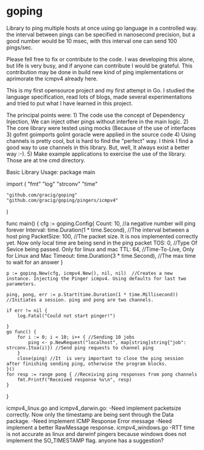 

# goping

Library to ping multiple hosts at once using go language in a controlled way. the interval between pings can be specified in nanosecond precision, but a good number would be 10 msec, with this interval one can send 100 pings/sec.

Please fell free to fix or contribute to the code. I was developing this alone, but life is very busy, and if anyone can contribute I would be grateful. This contribution may be done in build new kind of ping implementations or aprimorate the icmpv4 already here.

This is my first opensource project and my first attempt in Go. I studied the language specification, read lots of blogs, made several experimentations and tried to put what I have learned in this project.

The principal points were:
	1) The code use the concept of Dependency Injection, We can inject other pings without interfere in the main logic.
	2) The core library were tested using mocks (Because of the use of interfaces
	3) gofmt goimports golint goracle were applied in the source code
	4) Using channels is pretty cool, but is hard to find the "perfect" way. I think I find a good way to use channels in this library. But, well, It always exist a better way :-).
	5) Make example applications to exercise the use of the library. Those are at tne cmd directory.

Basic Library Usage:
package main

import (
	"fmt"
	"log"
	"strconv"
	"time"

	"github.com/gracig/goping"
	"github.com/gracig/goping/pingers/icmpv4"
)

func main() {
	cfg := goping.Config{
		Count:      10,                             //a negative number will ping forever
		Interval:   time.Duration(1 * time.Second), //The interval between a host ping
		PacketSize: 100,                            //The packet size. It is nos implemented correctly yet. Now only local time are being send in the ping packet
		TOS:        0,                              //Type Of Sevice being passed. Only for linux and mac
		TTL:        64,                             //Time-To-Live, Only for Linux and Mac
		Timeout:    time.Duration(3 * time.Second), //The max time to wait for an answer
	}
	
	p := goping.New(cfg, icmpv4.New(), nil, nil)  //Creates a new instance. Injecting the Pinger icmpv4. Using defaults for last two parameters.
	
	ping, pong, err := p.Start(time.Duration(1 * time.Millisecond)) //Initiates a session. ping and pong are two channels.
	
	if err != nil {
		log.Fatal("Could not start pinger!")

	}
	go func() {
		for i := 0; i < 10; i++ { //Sending 10 jobs
			ping <- p.NewRequest("localhost", map[string]string{"job": strconv.Itoa(i)}) //Send ping requests to channel ping
		}
		close(ping) //It  is very important to close the ping session after finishing sending ping, otherwise the program blocks.
	}()
	for resp := range pong { //Receiving ping responses from pong channels
		fmt.Printf("Received response %v\n", resp)
	}
}

icmpv4_linux.go and icmpv4_darwin.go:
	-Need implement packetsize correctly. Now only the timestamp are being sent through the Data package.
	-Need implement ICMP Response Error message
	-Need implement a better RawMessage response.
icmpv4_windows.go
	-RTT time is not accurate as linux and darwinf pingers because windows does not implement the SO_TIMESTAMP flag. anyone has a suggestion?
